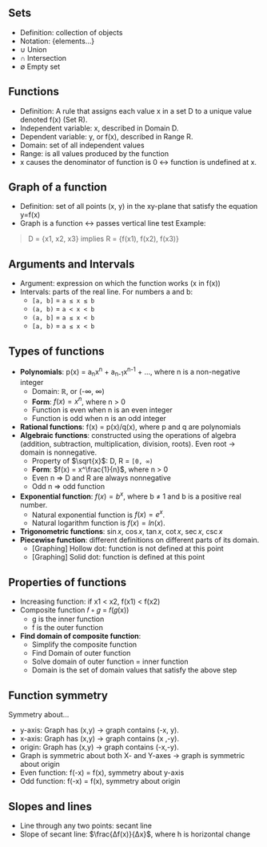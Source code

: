 ## Sets
- Definition: collection of objects
- Notation: {elements...}
- ∪ Union
- ∩ Intersection
- ∅ Empty set

## Functions
- Definition: A rule that assigns each value x in a set D to a unique value denoted f(x) (Set R).
- Independent variable: x, described in Domain D.
- Dependent variable: y, or f(x), described in Range R.
- Domain: set of all independent values
- Range: is all values produced by the function
- x causes the denominator of function is 0 ↔︎ function is undefined at x.

## Graph of a function
- Definition: set of all points (x, y) in the xy-plane that satisfy the equation y=f(x)
- Graph is a function ↔︎ passes vertical line test
Example:
> D = {x1, x2, x3} implies
> R = {f(x1), f(x2), f(x3)}

## Arguments and Intervals
- Argument: expression on which the function works (x in f(x))
- Intervals: parts of the real line. For numbers a and b:
	- `[a, b]` = `a ≤ x ≤ b`
	- `(a, b)` = `a < x < b`
	- `(a, b]` = `a ≤ x < b`
	- `[a, b)` = `a ≤ x < b`

## Types of functions
- **Polynomials**: p(x) = a<sub>n</sub>x<sup>n</sup> + a<sub>n-1</sub>x<sup>n-1</sup> + ..., where n is a non-negative integer
	- Domain: ℝ, or (-∞, ∞)
	- **Form**: $f(x) = x^n$, where n > 0
	- Function is even when n is an even integer
	- Function is odd when n is an odd integer
- **Rational functions**: f(x) = p(x)/q(x), where p and q are polynomials
- **Algebraic functions**: constructed using the operations of algebra (addition, subtraction, multiplication, division, roots). Even root → domain is nonnegative.
	- Property of $\sqrt{x}$: D, R = `[0, ∞)`
	- **Form**: $f(x) = x^\frac{1}{n}$, where n > 0
	- Even n => D and R are always nonnegative
	- Odd n => odd function
- **Exponential function**: $f(x) = b^x$, where b ≠ 1 and b is a positive real number.
	- Natural exponential function is $f(x) = e^x$.
	- Natural logarithm function is $f(x) = ln(x)$.
- **Trigonometric functions**: $\sin{x}$, $\cos{x}$, $\tan{x}$, $\cot{x}$, $\sec{x}$, $\csc{x}$
- **Piecewise function**: different definitions on different parts of its domain.
	- [Graphing] Hollow dot: function is not defined at this point
	- [Graphing] Solid dot: function is defined at this point

## Properties of functions
- Increasing function: if x1 < x2, f(x1) < f(x2)
- Composite function 𝑓 ∘ 𝑔 = 𝑓(𝑔(x))
	- g is the inner function
	- f is the outer function
- **Find domain of composite function**:
	- Simplify the composite function
	- Find Domain of outer function
	- Solve domain of outer function = inner function
	- Domain is the set of domain values that satisfy the above step

## Function symmetry
Symmetry about...
- y-axis: Graph has (x,y) → graph contains (-x, y).
- x-axis: Graph has (x,y) → graph contains (x ,-y).
- origin: Graph has (x,y) → graph contains (-x,-y).
- Graph is symmetric about both X- and Y-axes → graph is symmetric about origin
- Even function: f(-x) = f(x), symmetry about y-axis
- Odd function: f(-x) = f(x), symmetry about origin

## Slopes and lines
- Line through any two points: secant line
- Slope of secant line: $\frac{Δf(x)}{Δx}$, where h is horizontal change
